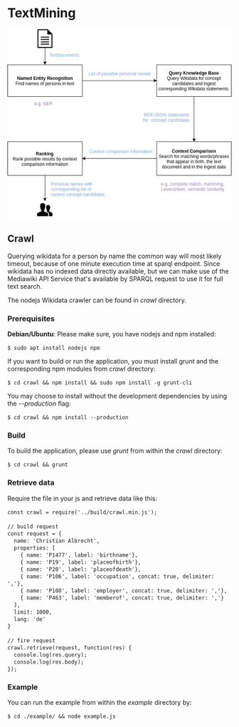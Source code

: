 # TextMining

![Process](doc/process.jpg?raw=true "Overview of process")

## Crawl
Querying wikidata for a person by name the common way will most likely timeout, because of one minute execution time at sparql endpoint. Since wikidata has no indexed data directly available, but we can make use of the Mediawiki API Service that's available by SPARQL request to use it for full text search.

The nodejs Wikidata crawler can be found in *crawl* directory.

### Prerequisites
**Debian/Ubuntu**: Please make sure, you have nodejs and npm installed:

    $ sudo apt install nodejs npm

If you want to build or run the application, you must install grunt and the corresponding npm modules from *crawl* directory:

    $ cd crawl && npm install && sudo npm install -g grunt-cli

 You may choose to install without the development dependencies by using the *--production* flag:
 
    $ cd crawl && npm install --production

### Build
To build the application, please use *grunt* from within the *crawl* directory:

    $ cd crawl && grunt


### Retrieve data
Require the file in your js and retrieve data like this:
    
    const crawl = require('../build/crawl.min.js');

    // build request
    const request = {
      name: 'Christian Albrecht',
      properties: [
        { name: 'P1477', label: 'birthname'},
        { name: 'P19', label: 'placeofbirth'},
        { name: 'P20', label: 'placeofdeath'},
        { name: 'P106', label: 'occupation', concat: true, delimiter: ','},
        { name: 'P108', label: 'employer', concat: true, delimiter: ','},
        { name: 'P463', label: 'memberof', concat: true, delimiter: ','}   
      ],
      limit: 1000,
      lang: 'de'
    }

    // fire request
    crawl.retrieve(request, function(res) {
      console.log(res.query);
      console.log(res.body);
    });
    
### Example
You can run the example from within the *example* directory by:
    
    $ cd ./example/ && node example.js
